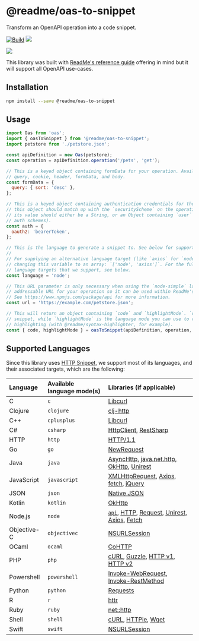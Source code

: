 # @readme/oas-to-snippet

Transform an OpenAPI operation into a code snippet.

[![Build](https://github.com/readmeio/oas-to-snippet/workflows/CI/badge.svg)](https://github.com/readmeio/oas-to-snippet/) [![](https://img.shields.io/npm/v/@readme/oas-to-snippet)](https://npm.im/@readme/oas-to-snippet)

[![](https://d3vv6lp55qjaqc.cloudfront.net/items/1M3C3j0I0s0j3T362344/Untitled-2.png)](https://readme.io)

This library was built with [ReadMe's reference guide](https://readme.com/documentation) offering in mind but it will support all OpenAPI use-cases.

## Installation

```sh
npm install --save @readme/oas-to-snippet
```

## Usage

```js
import Oas from 'oas';
import { oasToSnippet } from '@readme/oas-to-snippet';
import petstore from './petstore.json';

const apiDefinition = new Oas(petstore);
const operation = apiDefinition.operation('/pets', 'get');

// This is a keyed object containing formData for your operation. Available keys are: path,
// query, cookie, header, formData, and body.
const formData = {
  query: { sort: 'desc' },
};

// This is a keyed object containing authentication credentials for the operation. The keys for
// this object should match up with the `securityScheme` on the operation you're accessing, and
// its value should either be a String, or an Object containing `user` and/or `pass` (for Basic
// auth schemes).
const auth = {
  oauth2: 'bearerToken',
};

// This is the language to generate a snippet to. See below for supported languages.
//
// For supplying an alternative language target (like `axios` for `node`), you can do so by
// changing this variable to an array: `['node', 'axios']`. For the full list of alternative
// language targets that we support, see below.
const language = 'node';

// This URL parameter is only necessary when using the `node-simple` language and it should be an
// addressable URL for your operation so it can be used within ReadMe's OpenAPI auto SDK package.
// See https://www.npmjs.com/package/api for more information.
const url = 'https://example.com/petstore.json';

// This will return an object containing `code` and `highlightMode`. `code` is the generated code
// snippet, while `highlightMode` is the language mode you can use to render it for syntax
// highlighting (with @readme/syntax-highlighter, for example).
const { code, highlightMode } = oasToSnippet(apiDefinition, operation, formData, auth, language, url);
```

## Supported Languages

Since this library uses [HTTP Snippet](https://github.com/Kong/httpsnippet), we support most of its languages, and their associated targets, which are the following:

<!--
To regenerate the table below, run the following:

npm run build && node bin/generate-target-markdown-table.js
 -->

<!-- prettier-ignore-start -->
<!-- table-start -->
| Language | Available language mode(s) | Libraries (if applicable)
| :---- | :---- | :---- |
| C | `c` | [Libcurl](http://curl.haxx.se/libcurl)
| Clojure | `clojure` | [clj-http](https://github.com/dakrone/clj-http)
| C++ | `cplusplus` | [Libcurl](http://curl.haxx.se/libcurl)
| C# | `csharp` | [HttpClient](https://docs.microsoft.com/en-us/dotnet/api/system.net.http.httpclient), [RestSharp](http://restsharp.org/)
| HTTP | `http` | [HTTP/1.1](https://tools.ietf.org/html/rfc7230)
| Go | `go` | [NewRequest](http://golang.org/pkg/net/http/#NewRequest)
| Java | `java` | [AsyncHttp](https://github.com/AsyncHttpClient/async-http-client), [java.net.http](https://openjdk.java.net/groups/net/httpclient/intro.html), [OkHttp](http://square.github.io/okhttp/), [Unirest](http://unirest.io/java.html)
| JavaScript | `javascript` | [XMLHttpRequest](https://developer.mozilla.org/en-US/docs/Web/API/XMLHttpRequest), [Axios](https://github.com/axios/axios), [fetch](https://developer.mozilla.org/en-US/docs/Web/API/Fetch_API/Using_Fetch), [jQuery](http://api.jquery.com/jquery.ajax/)
| JSON | `json` | [Native JSON](https://www.json.org/json-en.html)
| Kotlin | `kotlin` | [OkHttp](http://square.github.io/okhttp/)
| Node.js | `node` | [`api`](https://api.readme.dev), [HTTP](http://nodejs.org/api/http.html#http_http_request_options_callback), [Request](https://github.com/request/request), [Unirest](http://unirest.io/nodejs.html), [Axios](https://github.com/axios/axios), [Fetch](https://github.com/bitinn/node-fetch)
| Objective-C | `objectivec` | [NSURLSession](https://developer.apple.com/library/mac/documentation/Foundation/Reference/NSURLSession_class/index.html)
| OCaml | `ocaml` | [CoHTTP](https://github.com/mirage/ocaml-cohttp)
| PHP | `php` | [cURL](http://php.net/manual/en/book.curl.php), [Guzzle](http://docs.guzzlephp.org/en/stable/), [HTTP v1](http://php.net/manual/en/book.http.php), [HTTP v2](http://devel-m6w6.rhcloud.com/mdref/http)
| Powershell | `powershell` | [Invoke-WebRequest](https://docs.microsoft.com/en-us/powershell/module/Microsoft.PowerShell.Utility/Invoke-WebRequest), [Invoke-RestMethod](https://docs.microsoft.com/en-us/powershell/module/Microsoft.PowerShell.Utility/Invoke-RestMethod)
| Python | `python` | [Requests](http://docs.python-requests.org/en/latest/api/#requests.request)
| R | `r` | [httr](https://cran.r-project.org/web/packages/httr/vignettes/quickstart.html)
| Ruby | `ruby` | [net::http](http://ruby-doc.org/stdlib-2.2.1/libdoc/net/http/rdoc/Net/HTTP.html)
| Shell | `shell` | [cURL](http://curl.haxx.se/), [HTTPie](http://httpie.org/), [Wget](https://www.gnu.org/software/wget/)
| Swift | `swift` | [NSURLSession](https://developer.apple.com/library/mac/documentation/Foundation/Reference/NSURLSession_class/index.html)
<!-- table-end -->
<!-- prettier-ignore-end -->

